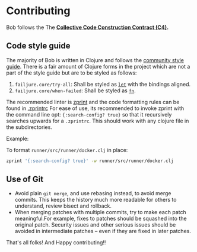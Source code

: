 # Contributing

Bob follows the The **[Collective Code Construction Contract (C4)](https://rfc.zeromq.org/spec:42/C4/).**

## Code style guide

The majority of Bob is written in Clojure and follows the [community style guide](https://guide.clojure.style/).
There is a fair amount of Clojure forms in the project which are not a part of the style guide but are to be styled as follows:

1. `failjure.core/try-all`: Shall be styled as [`let`](https://clojuredocs.org/clojure.core/let) with the bindings aligned.
1. `failjure.core/when-failed`: Shall be styled as [`fn`](https://clojuredocs.org/clojure.core/fn).

The recommended linter is [zprint](https://github.com/kkinnear/zprint) and the code formatting rules can be found in [.zprintrc](https://github.com/bob-cd/bob/blob/main/.zprintrc)
For ease of use, its recommended to invoke zprint with the command line opt: `{:search-config? true}` so that it recursively searches upwards for a `.zprintrc`. This should work with any clojure file in the subdirectories.

Example:

To format `runner/src/runner/docker.clj` in place:
```bash
zprint '{:search-config? true}' -w runner/src/runner/docker.clj
```

## Use of Git
* Avoid plain `git merge`, and use rebasing instead, to avoid merge commits. This keeps the history much more readable for others to understand, review bisect and rollback.
* When merging patches with multiple commits, try to make each patch meaningful.For example, fixes to patches should be squashed into the original patch. Security issues and other serious issues should be avoided in intermediate patches – even if they are fixed in later patches.

That's all folks! And Happy contributing!!
